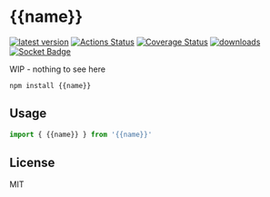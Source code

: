 # {{name}}
[![latest version](https://img.shields.io/npm/v/{{name}}.svg)](https://www.npmjs.com/package/{{name}})
[![Actions Status](https://github.com/bcomnes/{{name}}/workflows/tests/badge.svg)](https://github.com/bcomnes/{{name}}/actions)
[![Coverage Status](https://coveralls.io/repos/github/bcomnes/{{name}}/badge.svg?branch=master)](https://coveralls.io/github/bcomnes/{{name}}?branch=master)
[![downloads](https://img.shields.io/npm/dm/{{name}}.svg)](https://npmtrends.com/{{name}})
[![Socket Badge](https://socket.dev/api/badge/npm/package/{{name}})](https://socket.dev/npm/package/{{name}})

WIP - nothing to see here

```
npm install {{name}}
```

## Usage

``` js
import { {{name}} } from '{{name}}'
```

## License

MIT
